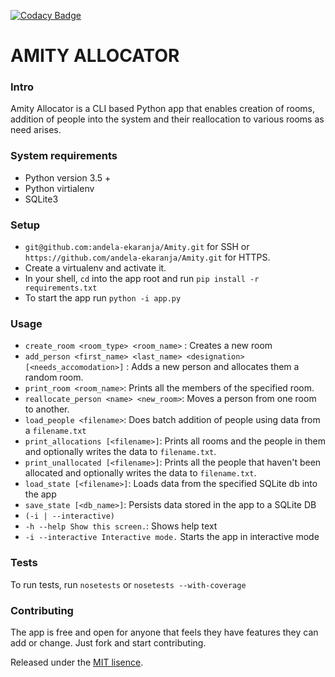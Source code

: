 [![Codacy Badge](https://api.codacy.com/project/badge/Grade/77d1b2d24edc49ce91f480998d73bafa)](https://www.codacy.com/app/edward-karanja/Amity?utm_source=github.com&amp;utm_medium=referral&amp;utm_content=andela-ekaranja/Amity&amp;utm_campaign=Badge_Grade)

# AMITY ALLOCATOR
### Intro
Amity Allocator is a CLI based Python app that enables creation of rooms, addition of people into the system and their reallocation to various rooms as need arises.
### System requirements
- Python version 3.5 +
- Python virtialenv
- SQLite3

### Setup
- `git@github.com:andela-ekaranja/Amity.git` for SSH or `https://github.com/andela-ekaranja/Amity.git` for HTTPS.
- Create a virtualenv and activate it.
- In your shell, `cd` into the app root and run `pip install -r requirements.txt`
- To start the app run `python -i app.py`

### Usage
- `create_room <room_type> <room_name>` : Creates a new room
- `add_person <first_name> <last_name> <designation> [<needs_accomodation>]` : Adds a new person and allocates them a random room.
- `print_room <room_name>`: Prints all the members of the specified room.
- `reallocate_person <name> <new_room>`: Moves a person from one room to another.
- `load_people <filename>`: Does batch addition of people using data from a `filename.txt`
- `print_allocations [<filename>]`: Prints all rooms and the people in them and optionally writes the data to `filename.txt`.
- `print_unallocated [<filename>]`: Prints all the people that haven't been allocated and optionally writes the data to `filename.txt`.
- `load_state [<filename>]`: Loads data from the specified SQLite db into the app
- `save_state [<db_name>]`: Persists data stored in the app to a SQLite DB
- `(-i | --interactive)`
- 	`-h --help Show this screen.`:  Shows help text
-	`-i --interactive Interactive mode.` Starts the app in interactive mode

### Tests
To run tests, run `nosetests` or `nosetests --with-coverage`

### Contributing
The app is free and open for anyone that feels they have features they can add or change. Just fork and start contributing.

Released under the [MIT lisence](https://opensource.org/licenses/MIT).
